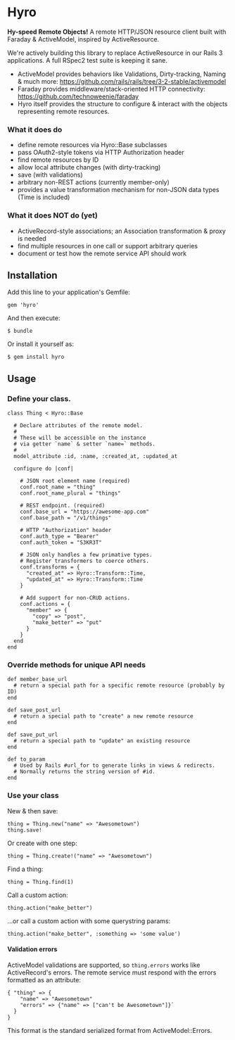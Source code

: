 # Hyro

**Hy-speed Remote Objects!** A remote HTTP/JSON resource client built with Faraday & ActiveModel, inspired by ActiveResource.

We're actively building this library to replace ActiveResource in our Rails 3 applications. A full RSpec2 test suite is keeping it sane.

  * ActiveModel provides behaviors like Validations, Dirty-tracking, Naming & much more: https://github.com/rails/rails/tree/3-2-stable/activemodel
  * Faraday provides middleware/stack-oriented HTTP connectivity: https://github.com/technoweenie/faraday
  * Hyro itself provides the structure to configure & interact with the objects representing remote resources.

### What it does do

  * define remote resources via Hyro::Base subclasses
  * pass OAuth2-style tokens via HTTP Authorization header
  * find remote resources by ID
  * allow local attribute changes (with dirty-tracking)
  * save (with validations)
  * arbitrary non-REST actions (currently member-only)
  * provides a value transformation mechanism for non-JSON data types (Time is included)

### What it does NOT do (yet)

  * ActiveRecord-style associations; an Association transformation & proxy is needed
  * find multiple resources in one call or support arbitrary queries
  * document or test how the remote service API should work

## Installation

Add this line to your application's Gemfile:

    gem 'hyro'

And then execute:

    $ bundle

Or install it yourself as:

    $ gem install hyro

## Usage

### Define your class.

    class Thing < Hyro::Base
    
      # Declare attributes of the remote model.
      #
      # These will be accessible on the instance 
      # via getter `name` & setter `name=` methods.
      #
      model_attribute :id, :name, :created_at, :updated_at
      
      configure do |conf|
        
        # JSON root element name (required)
        conf.root_name = "thing"
        conf.root_name_plural = "things"
        
        # REST endpoint. (required)
        conf.base_url = "https://awesome-app.com"
        conf.base_path = "/v1/things"
        
        # HTTP "Authorization" header
        conf.auth_type = "Bearer"
        conf.auth_token = "S3KR3T"
        
        # JSON only handles a few primative types.
        # Register transformers to coerce others.
        conf.transforms = {
          "created_at" => Hyro::Transform::Time,
          "updated_at" => Hyro::Transform::Time
        }
        
        # Add support for non-CRUD actions.
        conf.actions = {
          "member" => {
            "copy" => "post",
            "make_better" => "put"
          }
        }
      end
    end

### Override methods for unique API needs

    def member_base_url
      # return a special path for a specific remote resource (probably by ID)
    end

    def save_post_url
      # return a special path to "create" a new remote resource
    end

    def save_put_url
      # return a special path to "update" an existing resource
    end

    def to_param
      # Used by Rails #url_for to generate links in views & redirects.
      # Normally returns the string version of #id.
    end

### Use your class

New & then save:

    thing = Thing.new("name" => "Awesometown")
    thing.save!

Or create with one step:

    thing = Thing.create!("name" => "Awesometown")

Find a thing:

    thing = Thing.find(1)

Call a custom action:

    thing.action("make_better")

...or call a custom action with some querystring params:

    thing.action("make_better", :something => 'some value')

#### Validation errors

ActiveModel validations are supported, so `thing.errors` works like ActiveRecord's errors. The remote service must respond with the errors formatted as an attribute:

    { "thing" => {
        "name" => "Awesometown"
        "errors" => {"name" => ["can't be Awesometown"]}`
      }
    }

This format is the standard serialized format from ActiveModel::Errors.
